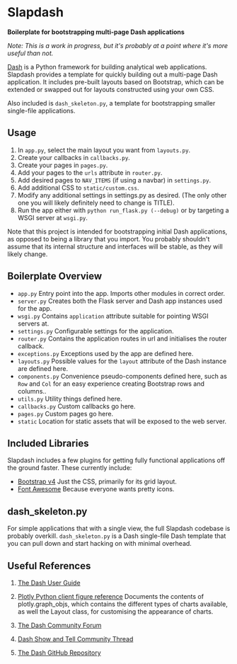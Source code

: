 # Slapdash

**Boilerplate for bootstrapping multi-page Dash applications**

_Note: This is a work in progress, but it's probably at a point where it's
more useful than not._

[Dash](https://plot.ly/dash) is a Python framework for building analytical web
applications. Slapdash provides a template for quickly building out a multi-page
Dash application. It includes pre-built layouts based on Bootstrap, which can be
extended or swapped out for layouts constructed using your own CSS.

Also included is `dash_skeleton.py`, a template for bootstrapping smaller
single-file applications.


## Usage

1. In `app.py`, select the main layout you want from `layouts.py`.
2. Create your callbacks in `callbacks.py`.
3. Create  your pages in `pages.py`.
4. Add your pages to the `urls` attribute in `router.py`.
5. Add desired pages to `NAV_ITEMS` (if using a navbar) in `settings.py`.
6. Add additional CSS to `static/custom.css`. 
7. Modify any additional settings in settings.py as desired. (The only other one
   you will likely definitely need to change is TITLE).
8. Run the app either with `python run_flask.py (--debug)` or by targeting a
   WSGI server at `wsgi.py`.


Note that this project is intended for bootstrapping initial Dash applications,
as opposed to being a library that you import. You probably shouldn't assume
that its internal structure and interfaces will be stable, as they will likely
change.


## Boilerplate Overview

* `app.py` Entry point into the app. Imports other modules in correct order. 
* `server.py` Creates both the Flask server and Dash app instances used for the app.
* `wsgi.py` Contains `application` attribute suitable for pointing WSGI servers at.
* `settings.py` Configurable settings for the application. 
* `router.py` Contains the application routes in url and initialises the router callback.
* `exceptions.py` Exceptions used by the app are defined here.
* `layouts.py` Possible values for the `layout` attribute of the Dash instance
  are defined here.
* `components.py` Convenience pseudo-components defined here, such as `Row` and
  `Col` for an easy experience creating Bootstrap rows and columns..
* `utils.py` Utility things defined here.
* `callbacks.py` Custom callbacks go here.
* `pages.py` Custom pages go here.
* `static` Location for static assets that will be exposed to the web server. 


## Included Libraries

Slapdash includes a few plugins for getting fully functional applications off
the ground faster. These currently include:

* [Bootstrap v4](https://getbootstrap.com) Just the CSS, primarily for its grid layout.
* [Font Awesome](http://fontawesome.io) Because everyone wants pretty icons.


## dash_skeleton.py

For simple applications that with a single view, the full Slapdash codebase is
probably overkill. `dash_skeleton.py` is a Dash single-file Dash template that
you can pull down and start hacking on with minimal overhead.


## Useful References

1. [The Dash User Guide](https://plot.ly/dash)
   
2. [Plotly Python client figure reference](https://plot.ly/python/reference)
   Documents the contents of plotly.graph_objs, which contains the different
   types of charts available, as well the Layout class, for customising the
   appearance of charts.

3. [The Dash Community Forum](https://community.plot.ly/c/dash)

4. [Dash Show and Tell Community Thread](https://community.plot.ly/t/show-and-tell-community-thread-tada)

4. [The Dash GitHub Repository](https://github.com/plotly/dash)
